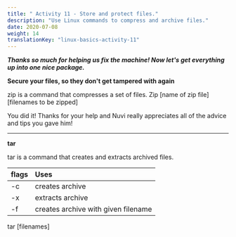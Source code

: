 ```yaml
---
title: " Activity 11 - Store and protect files."
description: "Use Linux commands to compress and archive files."
date: 2020-07-08
weight: 14
translationKey: "linux-basics-activity-11"
---
```


***Thanks so much for helping us fix the machine! Now let's get everything up into one nice package.***

**Secure your files, so they don't get tampered with again**

zip is a command that compresses a set of files.
Zip [name of zip file] [filenames to be zipped]

You did it! Thanks for your help and Nuvi really appreciates all of the advice and tips you gave him!

----

**tar**

tar is a command that creates and extracts archived files.

| flags | Uses |
| :--- | :--- |
| -c | creates archive |
| -x | extracts archive |
| -f | creates archive with given filename |

tar [filenames] 
